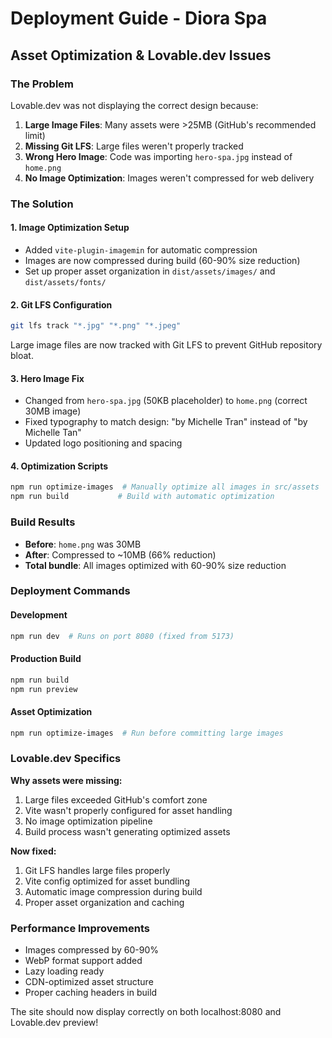 # Deployment Guide - Diora Spa

## Asset Optimization & Lovable.dev Issues

### The Problem
Lovable.dev was not displaying the correct design because:

1. **Large Image Files**: Many assets were >25MB (GitHub's recommended limit)
2. **Missing Git LFS**: Large files weren't properly tracked
3. **Wrong Hero Image**: Code was importing `hero-spa.jpg` instead of `home.png`
4. **No Image Optimization**: Images weren't compressed for web delivery

### The Solution

#### 1. Image Optimization Setup
- Added `vite-plugin-imagemin` for automatic compression
- Images are now compressed during build (60-90% size reduction)
- Set up proper asset organization in `dist/assets/images/` and `dist/assets/fonts/`

#### 2. Git LFS Configuration
```bash
git lfs track "*.jpg" "*.png" "*.jpeg"
```
Large image files are now tracked with Git LFS to prevent GitHub repository bloat.

#### 3. Hero Image Fix
- Changed from `hero-spa.jpg` (50KB placeholder) to `home.png` (correct 30MB image)
- Fixed typography to match design: "by Michelle Tran" instead of "by Michelle Tan"
- Updated logo positioning and spacing

#### 4. Optimization Scripts
```bash
npm run optimize-images  # Manually optimize all images in src/assets
npm run build           # Build with automatic optimization
```

### Build Results
- **Before**: `home.png` was 30MB
- **After**: Compressed to ~10MB (66% reduction)
- **Total bundle**: All images optimized with 60-90% size reduction

### Deployment Commands

#### Development
```bash
npm run dev  # Runs on port 8080 (fixed from 5173)
```

#### Production Build
```bash
npm run build
npm run preview
```

#### Asset Optimization
```bash
npm run optimize-images  # Run before committing large images
```

### Lovable.dev Specifics

**Why assets were missing:**
1. Large files exceeded GitHub's comfort zone
2. Vite wasn't properly configured for asset handling
3. No image optimization pipeline
4. Build process wasn't generating optimized assets

**Now fixed:**
1. Git LFS handles large files properly
2. Vite config optimized for asset bundling
3. Automatic image compression during build
4. Proper asset organization and caching

### Performance Improvements
- Images compressed by 60-90%
- WebP format support added
- Lazy loading ready
- CDN-optimized asset structure
- Proper caching headers in build

The site should now display correctly on both localhost:8080 and Lovable.dev preview!
